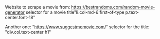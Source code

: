 Website to scrape a movie from: https://bestrandoms.com/random-movie-generator
selector for a movie title"li.col-md-6:first-of-type p.text-center.font-18"

Another one:
"https://www.suggestmemovie.com/"
selector for the title: "div.col.text-center h1"